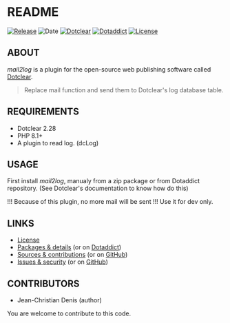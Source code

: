 # README

[![Release](https://img.shields.io/badge/release-0.8-a2cbe9.svg)](https://git.dotclear.watch/JcDenis/mail2log/releases)
![Date](https://img.shields.io/badge/date-2023.10.23-c44d58.svg)
[![Dotclear](https://img.shields.io/badge/dotclear-v2.28-137bbb.svg)](https://fr.dotclear.org/download)
[![Dotaddict](https://img.shields.io/badge/dotaddict-official-9ac123.svg)](https://plugins.dotaddict.org/dc2/details/mail2log)
[![License](https://img.shields.io/badge/license-GPL--2.0-ececec.svg)](https://git.dotclear.watch/JcDenis/mail2log/src/branch/master/LICENSE)

## ABOUT

_mail2log_ is a plugin for the open-source web publishing software called [Dotclear](https://www.dotclear.org).

> Replace mail function and send them to Dotclear's log database table.

## REQUIREMENTS

* Dotclear 2.28
* PHP 8.1+
* A plugin to read log. (dcLog)

## USAGE

First install _mail2log_, manualy from a zip package or from 
Dotaddict repository. (See Dotclear's documentation to know how do this)

!!! Because of this plugin, no more mail will be sent !!!
Use it for dev only.

## LINKS

* [License](https://git.dotclear.watch/JcDenis/mail2log/src/branch/master/LICENSE)
* [Packages & details](https://git.dotclear.watch/JcDenis/mail2log/releases) (or on [Dotaddict](https://plugins.dotaddict.org/dc2/details/mail2log))
* [Sources & contributions](https://git.dotclear.watch/JcDenis/mail2log) (or on [GitHub](https://github.com/JcDenis/mail2log))
* [Issues & security](https://git.dotclear.watch/JcDenis/mail2log/issues) (or on [GitHub](https://github.com/JcDenis/mail2log/issues))

## CONTRIBUTORS

* Jean-Christian Denis (author)

You are welcome to contribute to this code.
